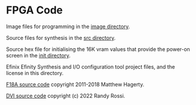 # FPGA Code

Image files for programming in the [image directory](image).

Source files for synthesis in the [src directory](src).

Source hex file for initialising the 16K vram values that provide the power-on screen in the [init directory](init).

Efinix Efinity Synthesis and I/O configuration tool project files, and the license in this directory.

[F18A source code](https://github.com/dnotq/f18a) copyright 2011-2018 Matthew Hagerty.

[DVI source code](https://github.com/randyrossi/vicii-kawari) copyright (c) 2022 Randy Rossi.
